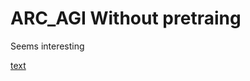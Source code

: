 # ARC_AGI Without pretraing

Seems interesting

[text](https://iliao2345.github.io/blog_posts/arc_agi_without_pretraining/arc_agi_without_pretraining.html)